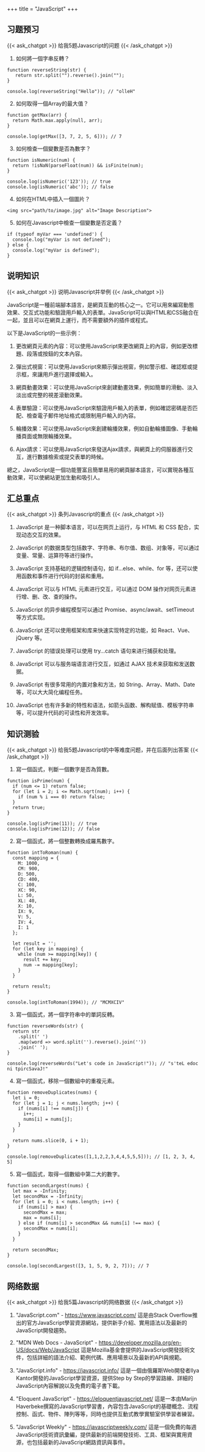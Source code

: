 +++
title = "JavaScript"
+++
## 习题预习
{{< ask_chatgpt >}}
给我5题Javascript的问题
{{< /ask_chatgpt >}}



1. 如何將一個字串反轉？

```
function reverseString(str) {
   return str.split("").reverse().join("");
}

console.log(reverseString("Hello")); // "olleH"
```

2. 如何取得一個Array的最大值？

```
function getMax(arr) {
  return Math.max.apply(null, arr);
}

console.log(getMax([3, 7, 2, 5, 6])); // 7
```

3. 如何檢查一個變數是否為數字？

```
function isNumeric(num) {
  return !isNaN(parseFloat(num)) && isFinite(num);
}

console.log(isNumeric('123')); // true
console.log(isNumeric('abc')); // false
```

4. 如何在HTML中插入一個圖片？

```
<img src="path/to/image.jpg" alt="Image Description">
```

5. 如何在Javascript中檢查一個變數是否定義？

```
if (typeof myVar === 'undefined') {
  console.log("myVar is not defined");
} else {
  console.log("myVar is defined");
}
```   

## 说明知识
{{< ask_chatgpt >}}
说明Javascript并举例
{{< /ask_chatgpt >}}



JavaScript是一種前端腳本語言，是網頁互動的核心之一。它可以用來編寫動態效果、交互式功能和驗證用戶輸入的表單。JavaScript可以與HTML和CSS融合在一起，並且可以在網頁上運行，而不需要額外的插件或程式。

以下是JavaScript的一些示例：

1. 更改網頁元素的內容：可以使用JavaScript來更改網頁上的內容，例如更改標題、段落或按鈕的文本內容。

2. 彈出式視窗：可以使用JavaScript來顯示彈出視窗，例如警示框、確認框或提示框，來讓用戶進行選擇或輸入。

3. 網頁動畫效果：可以使用JavaScript來創建動畫效果，例如簡單的滑動、淡入淡出或完整的視差滾動效果。

4. 表單驗證：可以使用JavaScript來驗證用戶輸入的表單，例如確認密碼是否匹配、檢查電子郵件地址格式或限制用戶輸入的內容。

5. 輪播效果：可以使用JavaScript來創建輪播效果，例如自動輪播圖像、手動輪播頁面或無限輪播效果。

6. Ajax請求：可以使用JavaScript來發送Ajax請求，與網頁上的伺服器進行交互，進行數據檢索或提交表單的時候。

總之，JavaScript是一個功能豐富且簡單易用的網頁腳本語言，可以實現各種互動效果，可以使網站更加生動和吸引人。   

## 汇总重点
{{< ask_chatgpt >}}
条列Javascript的重点
{{< /ask_chatgpt >}}



1. JavaScript 是一种脚本语言，可以在网页上运行，与 HTML 和 CSS 配合，实现动态交互的效果。

2. JavaScript 的数据类型包括数字、字符串、布尔值、数组、对象等，可以通过变量、常量、运算符等进行操作。

3. JavaScript 支持基础的逻辑控制语句，如 if…else、while、for 等，还可以使用函数和事件进行代码的封装和重用。

4. JavaScript 可以与 HTML 元素进行交互，可以通过 DOM 操作对网页元素进行增、删、改、查的操作。

5. JavaScript 的异步编程模型可以通过 Promise、async/await、setTimeout 等方式实现。

6. JavaScript 还可以使用框架和库来快速实现特定的功能，如 React、Vue、jQuery 等。

7. JavaScript 的错误处理可以使用 try…catch 语句来进行捕获和处理。

8. JavaScript 可以与服务端语言进行交互，如通过 AJAX 技术来获取和发送数据。

9. JavaScript 有很多常用的内置对象和方法，如 String、Array、Math、Date 等，可以大大简化编程任务。

10. JavaScript 也有许多新的特性和语法，如箭头函数、解构赋值、模板字符串等，可以提升代码的可读性和开发效率。   

## 知识测验
{{< ask_chatgpt >}}
给我5题Javascript的中等难度问题，并在后面列出答案
{{< /ask_chatgpt >}}



1. 寫一個函式，判斷一個數字是否為質數。

```
function isPrime(num) {
  if (num <= 1) return false;
  for (let i = 2; i <= Math.sqrt(num); i++) {
    if (num % i === 0) return false;
  }
  return true;
}

console.log(isPrime(11)); // true
console.log(isPrime(12)); // false
```


2. 寫一個函式，將一個整數轉換成羅馬數字。

```
function intToRoman(num) {
  const mapping = {
    M: 1000,
    CM: 900,
    D: 500,
    CD: 400,
    C: 100,
    XC: 90,
    L: 50,
    XL: 40,
    X: 10,
    IX: 9,
    V: 5,
    IV: 4,
    I: 1
  };

  let result = '';
  for (let key in mapping) {
    while (num >= mapping[key]) {
      result += key;
      num -= mapping[key];
    }
  }

  return result;
}

console.log(intToRoman(1994)); // "MCMXCIV"
```


3. 寫一個函式，將一個字符串中的單詞反轉。

```
function reverseWords(str) {
  return str
    .split(' ')
    .map(word => word.split('').reverse().join(''))
    .join(' ');
}

console.log(reverseWords("Let's code in JavaScript!")); // "s'teL edoc ni tpircSavaJ!"
```


4. 寫一個函式，移除一個數組中的重複元素。

```
function removeDuplicates(nums) {
  let i = 0;
  for (let j = 1; j < nums.length; j++) {
    if (nums[i] !== nums[j]) {
      i++;
      nums[i] = nums[j];
    }
  }
  
  return nums.slice(0, i + 1);
}

console.log(removeDuplicates([1,1,2,2,3,4,4,5,5,5])); // [1, 2, 3, 4, 5]
```


5. 寫一個函式，取得一個數組中第二大的數字。

```
function secondLargest(nums) {
  let max = -Infinity;
  let secondMax = -Infinity;
  for (let i = 0; i < nums.length; i++) {
    if (nums[i] > max) {
      secondMax = max;
      max = nums[i];
    } else if (nums[i] > secondMax && nums[i] !== max) {
      secondMax = nums[i];
    }
  }
  
  return secondMax;
}

console.log(secondLargest([3, 1, 5, 9, 2, 7])); // 7
```   

## 网络数据
{{< ask_chatgpt >}}
给我5篇Javascript的网络数据
{{< /ask_chatgpt >}}



1. "JavaScript.com" - https://www.javascript.com/
這是由Stack Overflow推出的官方JavaScript學習資源網站，提供新手介紹、實用語法以及最新的JavaScript開發趨勢。

2. "MDN Web Docs - JavaScript" - https://developer.mozilla.org/en-US/docs/Web/JavaScript
這是Mozilla基金會提供的JavaScript開發技術文件，包括詳細的語法介紹、範例代碼、應用場景以及最新的API與規範。

3. "JavaScript.info" - https://javascript.info/
這是一個由俄羅斯Web開發者Ilya Kantor開發的JavaScript學習資源，提供Step by Step的學習路線、詳細的JavaScript內容解說以及免費的電子書下載。

4. "Eloquent JavaScript" - https://eloquentjavascript.net/
這是一本由Marijn Haverbeke撰寫的JavaScript學習書，內容包含JavaScript的基礎概念、流程控制、函式、物件、陣列等等，同時也提供互動式教學實驗室供學習者練習。

5. "JavaScript Weekly" - https://javascriptweekly.com/
這是一個免費的每週JavaScript技術資訊彙編，提供最新的前端開發技術、工具、框架與實用資源，也包括最新的JavaScript網路資訊與事件。   

